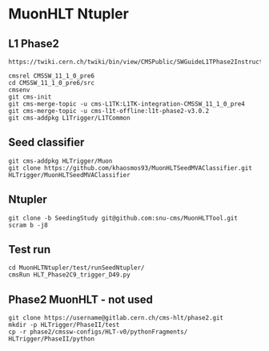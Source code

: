 # MuonHLT Ntupler

## L1 Phase2
	https://twiki.cern.ch/twiki/bin/view/CMSPublic/SWGuideL1TPhase2Instructions#CMSSW_11_1_0_pre6

	cmsrel CMSSW_11_1_0_pre6
	cd CMSSW_11_1_0_pre6/src
	cmsenv
	git cms-init
	git cms-merge-topic -u cms-L1TK:L1TK-integration-CMSSW_11_1_0_pre4
	git cms-merge-topic -u cms-l1t-offline:l1t-phase2-v3.0.2
	git cms-addpkg L1Trigger/L1TCommon

## Seed classifier
	git cms-addpkg HLTrigger/Muon
	git clone https://github.com/khaosmos93/MuonHLTSeedMVAClassifier.git HLTrigger/MuonHLTSeedMVAClassifier

## Ntupler
	git clone -b SeedingStudy git@github.com:snu-cms/MuonHLTTool.git
	scram b -j8

## Test run
	cd MuonHLTNtupler/test/runSeedNtupler/
	cmsRun HLT_Phase2C9_trigger_D49.py

## Phase2 MuonHLT - not used
	git clone https://username@gitlab.cern.ch/cms-hlt/phase2.git
	mkdir -p HLTrigger/PhaseII/test
	cp -r phase2/cmssw-configs/HLT-v0/pythonFragments/ HLTrigger/PhaseII/python


